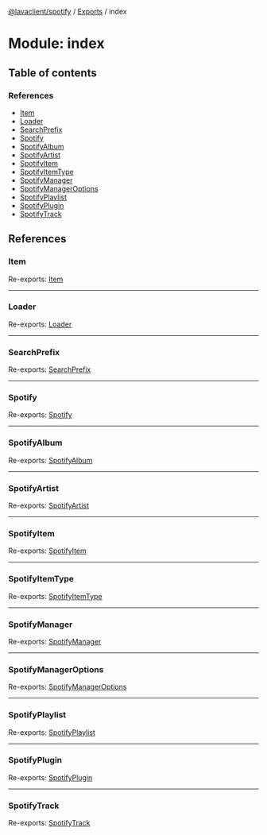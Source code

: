 [@lavaclient/spotify](../README.md) / [Exports](../modules.md) / index

# Module: index

## Table of contents

### References

- [Item](index.md#item)
- [Loader](index.md#loader)
- [SearchPrefix](index.md#searchprefix)
- [Spotify](index.md#spotify)
- [SpotifyAlbum](index.md#spotifyalbum)
- [SpotifyArtist](index.md#spotifyartist)
- [SpotifyItem](index.md#spotifyitem)
- [SpotifyItemType](index.md#spotifyitemtype)
- [SpotifyManager](index.md#spotifymanager)
- [SpotifyManagerOptions](index.md#spotifymanageroptions)
- [SpotifyPlaylist](index.md#spotifyplaylist)
- [SpotifyPlugin](index.md#spotifyplugin)
- [SpotifyTrack](index.md#spotifytrack)

## References

### Item

Re-exports: [Item](abstract_loader.md#item)

___

### Loader

Re-exports: [Loader](../classes/abstract_loader.loader.md)

___

### SearchPrefix

Re-exports: [SearchPrefix](spotifymanager.md#searchprefix)

___

### Spotify

Re-exports: [Spotify](spotify.spotify-1.md)

___

### SpotifyAlbum

Re-exports: [SpotifyAlbum](../classes/item_spotifyalbum.spotifyalbum.md)

___

### SpotifyArtist

Re-exports: [SpotifyArtist](../classes/item_spotifyartist.spotifyartist.md)

___

### SpotifyItem

Re-exports: [SpotifyItem](../classes/abstract_spotifyitem.spotifyitem.md)

___

### SpotifyItemType

Re-exports: [SpotifyItemType](../enums/abstract_spotifyitem.spotifyitemtype.md)

___

### SpotifyManager

Re-exports: [SpotifyManager](../classes/spotifymanager.spotifymanager-1.md)

___

### SpotifyManagerOptions

Re-exports: [SpotifyManagerOptions](../interfaces/spotifymanager.spotifymanageroptions.md)

___

### SpotifyPlaylist

Re-exports: [SpotifyPlaylist](../classes/item_spotifyplaylist.spotifyplaylist.md)

___

### SpotifyPlugin

Re-exports: [SpotifyPlugin](../classes/spotifyplugin.spotifyplugin-1.md)

___

### SpotifyTrack

Re-exports: [SpotifyTrack](../classes/item_spotifytrack.spotifytrack.md)
